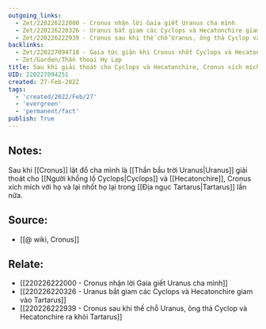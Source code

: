 ```yaml
---
outgoing_links:
  - Zet/220226222000 - Cronus nhận lời Gaia giết Uranus cha mình
  - Zet/220226220326 - Uranus bắt giam các Cyclops và Hecatonchire giam vào Tartarus
  - Zet/220226222939 - Cronus sau khi thế chỗ Uranus, ông thả Cyclop và Hecatonchire ra khỏi Tartarus
backlinks:
  - Zet/220227094718 - Gaia tức giận khi Cronus nhốt Cyclops và Hecatonchire, nguyền rủa Cronus sẽ bị lật đổ bởi con mình
  - Zet/Garden/Thần thoại Hy Lạp
title: Sau khi giải thoát cho Cyclops và Hecatonchire, Cronus xích mích với họ và nhốt họ lại Tartarus
UID: 220227094251
created: 27-Feb-2022
tags:
  - 'created/2022/Feb/27'
  - 'evergreen'
  - 'permanent/fact'
publish: True
---
```

## Notes:
Sau khi [[Cronus]] lật đổ cha mình là [[Thần bầu trời Uranus|Uranus]] giải thoát cho [[Người khổng lồ Cyclops|Cyclops]] và [[Hecatonchire]], Cronus xích mích với họ và lại nhốt họ lại trong [[Địa ngục Tartarus|Tartarus]] lần nữa.

## Source:
- [[@ wiki, Cronus]]

## Relate:
- [[220226222000 - Cronus nhận lời Gaia giết Uranus cha mình]]
- [[220226220326 - Uranus bắt giam các Cyclops và Hecatonchire giam vào Tartarus]]
- [[220226222939 - Cronus sau khi thế chỗ Uranus, ông thả Cyclop và Hecatonchire ra khỏi Tartarus]]